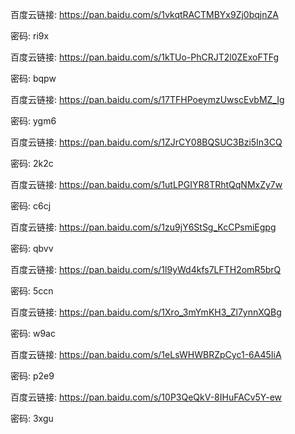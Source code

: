 百度云链接: https://pan.baidu.com/s/1vkqtRACTMBYx9Zj0bqjnZA

密码: ri9x


百度云链接: https://pan.baidu.com/s/1kTUo-PhCRJT2l0ZExoFTFg

密码: bqpw


百度云链接: https://pan.baidu.com/s/17TFHPoeymzUwscEvbMZ_Ig

密码: ygm6


百度云链接: https://pan.baidu.com/s/1ZJrCY08BQSUC3Bzi5In3CQ

密码: 2k2c

百度云链接: https://pan.baidu.com/s/1utLPGIYR8TRhtQqNMxZy7w

密码: c6cj

百度云链接: https://pan.baidu.com/s/1zu9jY6StSg_KcCPsmiEgpg

密码: qbvv


百度云链接: https://pan.baidu.com/s/1l9yWd4kfs7LFTH2omR5brQ

密码: 5ccn

百度云链接: https://pan.baidu.com/s/1Xro_3mYmKH3_Zl7ynnXQBg

密码: w9ac


百度云链接: https://pan.baidu.com/s/1eLsWHWBRZpCyc1-6A45IiA

密码: p2e9

百度云链接: https://pan.baidu.com/s/10P3QeQkV-8IHuFACv5Y-ew

密码: 3xgu






